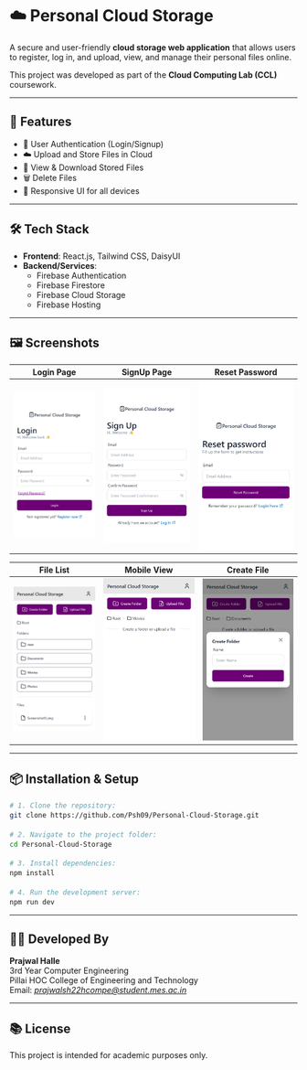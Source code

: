 # ☁️ Personal Cloud Storage

A secure and user-friendly **cloud storage web application** that allows users to register, log in, and upload, view, and manage their personal files online.

This project was developed as part of the **Cloud Computing Lab (CCL)** coursework.

---

## 🚀 Features

- 🔐 User Authentication (Login/Signup)
- ☁️ Upload and Store Files in Cloud
- 📁 View & Download Stored Files
- 🗑️ Delete Files
- 📱 Responsive UI for all devices

---

## 🛠️ Tech Stack

- **Frontend**: React.js, Tailwind CSS, DaisyUI  
- **Backend/Services**:  
  - Firebase Authentication  
  - Firebase Firestore  
  - Firebase Cloud Storage
  - Firebase Hosting

---

## 🖼️ Screenshots

| Login Page | SignUp Page | Reset Password |
|------------|-----------|---------------|
| ![Screenshot-1](./screenshots/Screenshot-1.png) | ![Screenshot-2](./screenshots/Screenshot-2.png) | ![Screenshot-3](./screenshots/Screenshot-3.png) |

| File List | Mobile View | Create File |
|-----------|-------------|---------------------|
| ![Screenshot-4](./screenshots/Screenshot-4.png) | ![Screenshot-5](./screenshots/Screenshot-5.png) | ![Screenshot-6](./screenshots/Screenshot-6.png) |

---

## 📦 Installation & Setup

```bash
# 1. Clone the repository:
git clone https://github.com/Psh09/Personal-Cloud-Storage.git

# 2. Navigate to the project folder:
cd Personal-Cloud-Storage

# 3. Install dependencies:
npm install

# 4. Run the development server:
npm run dev

```
---

## 👨‍💻 Developed By

**Prajwal Halle**  
3rd Year Computer Engineering  
Pillai HOC College of Engineering and Technology  
Email: *prajwalsh22hcompe@student.mes.ac.in*

---

## 📚 License

This project is intended for academic purposes only.
